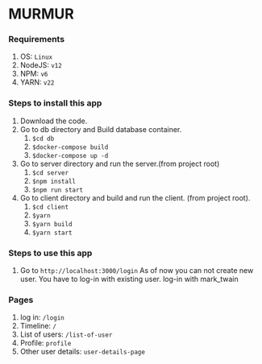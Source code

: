 # MURMUR

### Requirements
1. OS: `Linux`
2. NodeJS: `v12`
3. NPM: `v6`
4. YARN: `v22`

### Steps to install this app
1. Download the code.
2. Go to db directory and Build database container.
    1. `$cd db`
    2. `$docker-compose build`
    3. `$docker-compose up -d`
3. Go to server directory and run the server.(from project root)
    1. `$cd server`
    2. `$npm install`
    3. `$npm run start`
4. Go to client directory and build and run the client. (from project root).
   1. `$cd client`
   2. `$yarn`
   3. `$yarn build`
   3. `$yarn start`
   
### Steps to use this app

1. Go to `http://localhost:3000/login`
   As of now you can not create new user. You have to log-in with existing user.
   log-in with mark_twain
   
### Pages
1. log in: `/login`
2. Timeline: `/`
3. List of users: `/list-of-user`
4. Profile: `profile`
5. Other user details: `user-details-page`
